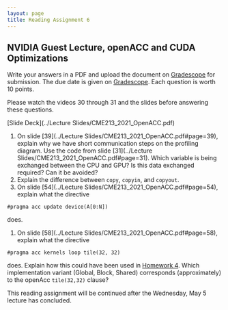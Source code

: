 ```yaml
---
layout: page
title: Reading Assignment 6
---
```


## NVIDIA Guest Lecture, openACC and CUDA Optimizations

Write your answers in a PDF and upload the document on [Gradescope](https://www.gradescope.com/courses/258024) for submission. The due date is given on [Gradescope](https://www.gradescope.com/courses/258024). Each question is worth 10 points. 

Please watch the videos 30 through 31 and the slides before answering these questions.

[Slide Deck](../Lecture Slides/CME213_2021_OpenACC.pdf)

1. On slide [39](../Lecture Slides/CME213_2021_OpenACC.pdf#page=39), explain why we have short communication steps on the profiling diagram. Use the code from slide [31](../Lecture Slides/CME213_2021_OpenACC.pdf#page=31). Which variable is being exchanged between the CPU and GPU? Is this data exchanged required? Can it be avoided?
1. Explain the difference between `copy`, `copyin`, and `copyout`.
1. On slide [54](../Lecture Slides/CME213_2021_OpenACC.pdf#page=54), explain what the directive
```
#pragma acc update device(A[0:N])
```
does.
1. On slide [58](../Lecture Slides/CME213_2021_OpenACC.pdf#page=58), explain what the directive
```
#pragma acc kernels loop tile(32, 32)
```
does. Explain how this could have been used in [Homework 4](../Homework/hw4.pdf#page=2). Which implementation variant (Global, Block, Shared) corresponds (approximately) to the openAcc `tile(32,32)` clause?


This reading assignment will be continued after the Wednesday, May 5 lecture has concluded.
